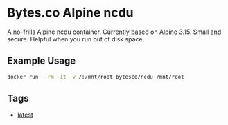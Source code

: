 # Bytes.co Alpine ncdu

A no-frills Alpine ncdu container. Currently based on Alpine 3.15. Small and secure. Helpful when you run out of disk space.

## Example Usage
```bash
docker run --rm -it -v /:/mnt/root bytesco/ncdu /mnt/root
```

## Tags
- [latest](https://github.com/BytesCo/docker-ncdu/blob/main/Dockerfile)
